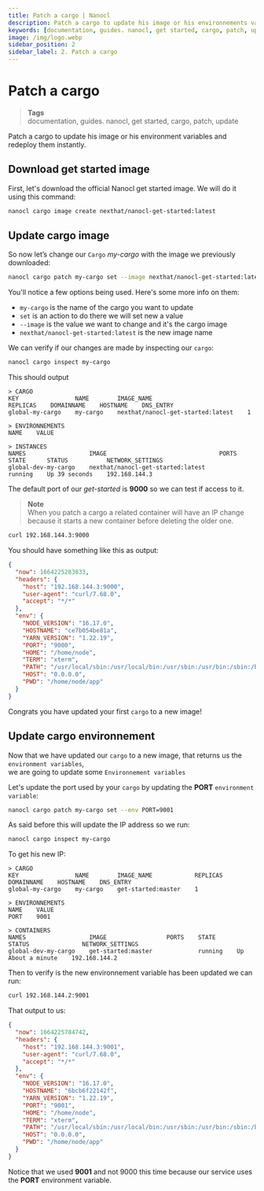 ```yaml
---
title: Patch a cargo | Nanocl
description: Patch a cargo to update his image or his environnements variables and redeploy them instantly.
keywords: [documentation, guides. nanocl, get started, cargo, patch, update]
image: /img/logo.webp
sidebar_position: 2
sidebar_label: 2. Patch a cargo
---
```


# Patch a cargo
> **Tags** <br />
> documentation, guides. nanocl, get started, cargo, patch, update

Patch a cargo to update his image or his environment variables and redeploy them instantly.

## Download get started image

First, let's download the official Nanocl get started image.
We will do it using this command:

```sh
nanocl cargo image create nexthat/nanocl-get-started:latest
```

## Update cargo image

So now let’s change our `Cargo` *my-cargo* with the image we previously downloaded:

```sh
nanocl cargo patch my-cargo set --image nexthat/nanocl-get-started:latest
```

You'll notice a few options being used. Here's some more info on them:

- `my-cargo` is the name of the cargo you want to update
- `set` is an action to do there we will set new a value
- `--image` is the value we want to change and it's the cargo image
- `nexthat/nanocl-get-started:latest` is the new image name


We can verify if our changes are made by inspecting our `cargo`:

```sh
nanocl cargo inspect my-cargo
```

This should output

```console
> CARGO
KEY                NAME        IMAGE_NAME                           REPLICAS    DOMAINNAME    HOSTNAME    DNS_ENTRY    
global-my-cargo    my-cargo    nexthat/nanocl-get-started:latest    1                                                  

> ENVIRONNEMENTS
NAME    VALUE    

> INSTANCES
NAMES                  IMAGE                                PORTS    STATE      STATUS           NETWORK_SETTINGS    
global-dev-my-cargo    nexthat/nanocl-get-started:latest             running    Up 39 seconds    192.168.144.3
```

The default port of our *get-started* is **9000** so we can test if access to it.

> **Note** <br />
> When you patch a cargo a related container will have an IP change because it starts a new container before deleting the older one.

```sh
curl 192.168.144.3:9000
```

You should have something like this as output:

```json
{
  "now": 1664225283833,
  "headers": {
    "host": "192.168.144.3:9000",
    "user-agent": "curl/7.68.0",
    "accept": "*/*"
  },
  "env": {
    "NODE_VERSION": "16.17.0",
    "HOSTNAME": "ce7b054be81a",
    "YARN_VERSION": "1.22.19",
    "PORT": "9000",
    "HOME": "/home/node",
    "TERM": "xterm",
    "PATH": "/usr/local/sbin:/usr/local/bin:/usr/sbin:/usr/bin:/sbin:/bin",
    "HOST": "0.0.0.0",
    "PWD": "/home/node/app"
  }
}
```

Congrats you have updated your first `cargo` to a new image!

## Update cargo environnement

Now that we have updated our `cargo` to a new image, that returns us the `environment variables`, <br />
we are going to update some `Environnement variables`

Let's update the port used by your `cargo` by updating the **PORT** `environment variable`:

```sh
nanocl cargo patch my-cargo set --env PORT=9001
```

As said before this will update the IP address so we run:

```sh
nanocl cargo inspect my-cargo
```

To get his new IP:

```console
> CARGO
KEY                NAME        IMAGE_NAME            REPLICAS    DOMAINNAME    HOSTNAME    DNS_ENTRY
global-my-cargo    my-cargo    get-started:master    1

> ENVIRONNEMENTS
NAME    VALUE
PORT    9001

> CONTAINERS
NAMES                  IMAGE                 PORTS    STATE      STATUS               NETWORK_SETTINGS
global-dev-my-cargo    get-started:master             running    Up About a minute    192.168.144.2
```

Then to verify is the new environnement variable has been updated we can run:

```sh
curl 192.168.144.2:9001
```

That output to us:

```json
{
  "now": 1664225784742,
  "headers": {
    "host": "192.168.144.3:9001",
    "user-agent": "curl/7.68.0",
    "accept": "*/*"
  },
  "env": {
    "NODE_VERSION": "16.17.0",
    "HOSTNAME": "6bcb6f22142f",
    "YARN_VERSION": "1.22.19",
    "PORT": "9001",
    "HOME": "/home/node",
    "TERM": "xterm",
    "PATH": "/usr/local/sbin:/usr/local/bin:/usr/sbin:/usr/bin:/sbin:/bin",
    "HOST": "0.0.0.0",
    "PWD": "/home/node/app"
  }
}
```

Notice that we used **9001** and not 9000 this time because our service uses the **PORT** environment variable.
